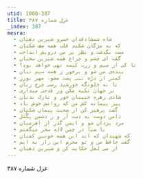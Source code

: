 ```yaml
---
utid: 1000-387
title: غزل شماره ۳۸۷
_index: 387
mesra:
  - شاه شمشادقدان خسرو شیرین دهنان
  - که به مژگان شکند قلب همه صف شکنان
  - مست بگذشت و نظر بر من درویش انداخت
  - گفت ای چشم و چراغ همه شیرین سخنان
  - تا کی از سیم و زرت کیسه تهی خواهد بود؟
  - بنده‌ی من شو و برخور ز همه سیم تنان
  - کمتر از ذرّه نیی پست مشو، مهر بورز
  - تا به خلوتگه خورشید رسی چرخ زنان
  - بر جهان تکیه مکن ور قدحی میداری
  - شادی زهره جبینان خور و نازک بدنان
  - پیر پیمانه کش من که روانش خوش باد
  - گفت پرهیز کن از صحبت پیمان شکنان
  - دامن دوست به دست آر و ز دشمن بِگُسَل
  - مرد یزدان شو و ایمن گذر از اهرمنان
  - با صبا در چمن لاله سحر میگفتم
  - که شهیدان که اند این همه خونین کفنان
  - گفت حافظ من و تو محرم این راز نه ایم
  - از می لعل حکایت کن و شیرین دهنان
---
```

غزل شماره ۳۸۷
